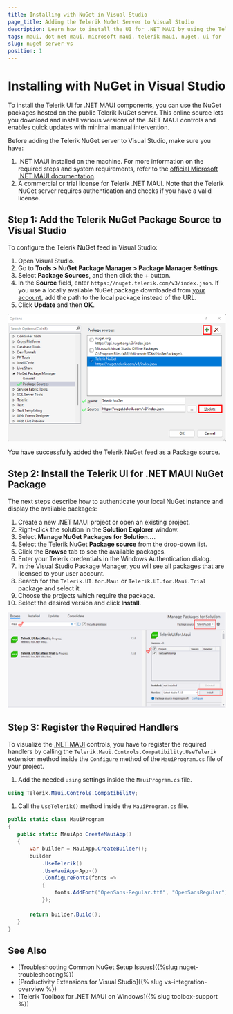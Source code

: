 ```yaml
---
title: Installing with NuGet in Visual Studio
page_title: Adding the Telerik NuGet Server to Visual Studio
description: Learn how to install the UI for .NET MAUI by using the Telerik NuGet Server with Visual Studio.
tags: maui, dot net maui, microsoft maui, telerik maui, nuget, ui for .net maui controls, windows, install, telerik .net maui, 
slug: nuget-server-vs
position: 1
---
```


# Installing with NuGet in Visual Studio

To install the Telerik UI for .NET MAUI components, you can use the NuGet packages hosted on the public Telerik NuGet server. This online source lets you download and install various versions of the .NET MAUI controls and enables quick updates with minimal manual intervention.

Before adding the Telerik NuGet server to Visual Studio, make sure you have:

1. .NET MAUI installed on the machine. For more information on the required steps and system requirements, refer to the <a href="https://docs.microsoft.com/en-us/dotnet/maui/get-started/installation" target="_blank">official Microsoft .NET MAUI documentation</a>.
2. A commercial or trial license for Telerik .NET MAUI. Note that the Telerik NuGet server requires authentication and checks if you have a valid license.

## Step 1: Add the Telerik NuGet Package Source to Visual Studio

To configure the Telerik NuGet feed in Visual Studio:

1. Open Visual Studio.
1. Go to **Tools > NuGet Package Manager > Package Manager Settings**.
1. Select **Package Sources**, and then click the + button.
1. In the **Source** field, enter `https://nuget.telerik.com/v3/index.json`. If you use a locally available NuGet package downloaded from <a href="https://www.telerik.com/account/" target="_blank">your account</a>, add the path to the local package instead of the URL.
1. Click **Update** and then **OK**.

  ![Package Sources field with the checked Telerik NuGet option](../../installation/images/nuget-vs-telerik-server.png)

You have successfully added the Telerik NuGet feed as a Package source.


## Step 2: Install the Telerik UI for .NET MAUI NuGet Package

The next steps describe how to authenticate your local NuGet instance and display the available packages:

1. Create a new .NET MAUI project or open an existing project.
1. Right-click the solution in the **Solution Explorer** window.
1. Select **Manage NuGet Packages for Solution...**.
1. Select the Telerik NuGet **Package source** from the drop-down list.
1. Click the **Browse** tab to see the available packages.
1. Enter your Telerik credentials in the Windows Authentication dialog.
1. In the Visual Studio Package Manager, you will see all packages that are licensed to your user account.
1. Search for the `Telerik.UI.for.Maui` or `Telerik.UI.for.Maui.Trial` package and select it.
1. Choose the projects which require the package.
1. Select the desired version and click **Install**.

![Manage Packages for Solutions dialog with the search field and the Telerik.UI.for.MAUI package](../../installation/images/maui-nuget.png)

## Step 3: Register the Required Handlers

To visualize the [.NET MAUI](https://www.telerik.com/maui-ui) controls, you have to register the required handlers by calling the `Telerik.Maui.Controls.Compatibility.UseTelerik` extension method inside the `Configure` method of the `MauiProgram.cs` file of your project.

1. Add the needed `using` settings inside the `MauiProgram.cs` file.

 ```C#
using Telerik.Maui.Controls.Compatibility;
 ```

1. Call the `UseTelerik()` method inside the `MauiProgram.cs` file.

 ```C#
public static class MauiProgram
{
	public static MauiApp CreateMauiApp()
	{
		var builder = MauiApp.CreateBuilder();
		builder
			.UseTelerik()
			.UseMauiApp<App>()
			.ConfigureFonts(fonts =>
			{
				fonts.AddFont("OpenSans-Regular.ttf", "OpenSansRegular");
			});

		return builder.Build();
	}
}
 ```

## See Also

* [Troubleshooting Common NuGet Setup Issues]({%slug nuget-troubleshooting%})
* [Productivity Extensions for Visual Studio]({% slug vs-integration-overview %})
* [Telerik Toolbox for .NET MAUI on Windows]({% slug toolbox-support %})
